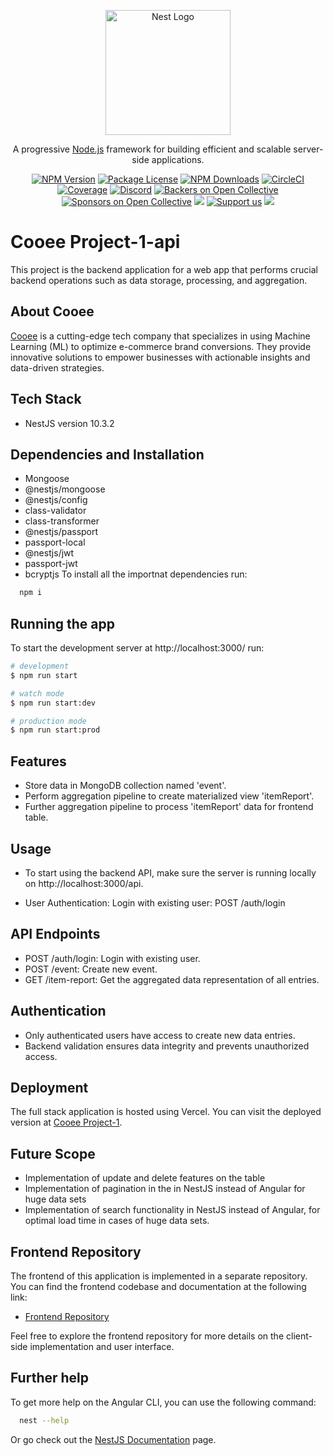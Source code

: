 <p align="center">
  <a href="http://nestjs.com/" target="blank"><img src="https://nestjs.com/img/logo-small.svg" width="200" alt="Nest Logo" /></a>
</p>

[circleci-image]: https://img.shields.io/circleci/build/github/nestjs/nest/master?token=abc123def456
[circleci-url]: https://circleci.com/gh/nestjs/nest

  <p align="center">A progressive <a href="http://nodejs.org" target="_blank">Node.js</a> framework for building efficient and scalable server-side applications.</p>
    <p align="center">
<a href="https://www.npmjs.com/~nestjscore" target="_blank"><img src="https://img.shields.io/npm/v/@nestjs/core.svg" alt="NPM Version" /></a>
<a href="https://www.npmjs.com/~nestjscore" target="_blank"><img src="https://img.shields.io/npm/l/@nestjs/core.svg" alt="Package License" /></a>
<a href="https://www.npmjs.com/~nestjscore" target="_blank"><img src="https://img.shields.io/npm/dm/@nestjs/common.svg" alt="NPM Downloads" /></a>
<a href="https://circleci.com/gh/nestjs/nest" target="_blank"><img src="https://img.shields.io/circleci/build/github/nestjs/nest/master" alt="CircleCI" /></a>
<a href="https://coveralls.io/github/nestjs/nest?branch=master" target="_blank"><img src="https://coveralls.io/repos/github/nestjs/nest/badge.svg?branch=master#9" alt="Coverage" /></a>
<a href="https://discord.gg/G7Qnnhy" target="_blank"><img src="https://img.shields.io/badge/discord-online-brightgreen.svg" alt="Discord"/></a>
<a href="https://opencollective.com/nest#backer" target="_blank"><img src="https://opencollective.com/nest/backers/badge.svg" alt="Backers on Open Collective" /></a>
<a href="https://opencollective.com/nest#sponsor" target="_blank"><img src="https://opencollective.com/nest/sponsors/badge.svg" alt="Sponsors on Open Collective" /></a>
  <a href="https://paypal.me/kamilmysliwiec" target="_blank"><img src="https://img.shields.io/badge/Donate-PayPal-ff3f59.svg"/></a>
    <a href="https://opencollective.com/nest#sponsor"  target="_blank"><img src="https://img.shields.io/badge/Support%20us-Open%20Collective-41B883.svg" alt="Support us"></a>
  <a href="https://twitter.com/nestframework" target="_blank"><img src="https://img.shields.io/twitter/follow/nestframework.svg?style=social&label=Follow"></a>
</p>
  <!--[![Backers on Open Collective](https://opencollective.com/nest/backers/badge.svg)](https://opencollective.com/nest#backer)
  [![Sponsors on Open Collective](https://opencollective.com/nest/sponsors/badge.svg)](https://opencollective.com/nest#sponsor)-->


# Cooee Project-1-api

This project is the backend application for a web app that performs crucial backend operations such as data storage, processing, and aggregation.

## About Cooee
[Cooee](https://www.letscooee.com/) is a cutting-edge tech company that specializes in using Machine Learning (ML) to optimize e-commerce brand conversions. They provide innovative solutions to empower businesses with actionable insights and data-driven strategies.

## Tech Stack
- NestJS version 10.3.2


## Dependencies and Installation
- Mongoose
- @nestjs/mongoose
- @nestjs/config
- class-validator
- class-transformer
- @nestjs/passport
- passport-local
- @nestjs/jwt
- passport-jwt
- bcryptjs
To install all the importnat dependencies run:

```bash
  npm i
```

## Running the app

To start the development server at http://localhost:3000/ run:
```bash
# development
$ npm run start

# watch mode
$ npm run start:dev

# production mode
$ npm run start:prod
```
## Features
- Store data in MongoDB collection named 'event'.
- Perform aggregation pipeline to create materialized view 'itemReport'.
- Further aggregation pipeline to process 'itemReport' data for frontend table.

## Usage
- To start using the backend API, make sure the server is running locally on http://localhost:3000/api.

- User Authentication: Login with existing user: POST /auth/login


## API Endpoints
- POST /auth/login: Login with existing user.
- POST /event: Create new event.
- GET /item-report: Get the aggregated data representation of all entries.


## Authentication
- Only authenticated users have access to create new data entries.
- Backend validation ensures data integrity and prevents unauthorized access.


## Deployment
The full stack application is hosted using Vercel. You can visit the deployed version at [Cooee Project-1](https://cooee-project1.vercel.app/).


## Future Scope

- Implementation of update and delete features on the table
- Implementation of pagination in the in NestJS instead of Angular for huge data sets
- Implementation of search functionality in NestJS instead of Angular, for optimal load time in cases of huge data sets.

## Frontend Repository

The frontend of this application is implemented in a separate repository. You can find the frontend codebase and documentation at the following link:

- [Frontend Repository](https://github.com/your-username/frontend-repo)

Feel free to explore the frontend repository for more details on the client-side implementation and user interface.

## Further help
To get more help on the Angular CLI, you can use the following command:
```bash
  nest --help

```
Or go check out the [NestJS Documentation](https://docs.nestjs.com) page.
